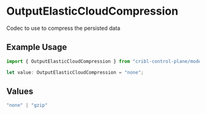 # OutputElasticCloudCompression

Codec to use to compress the persisted data

## Example Usage

```typescript
import { OutputElasticCloudCompression } from "cribl-control-plane/models";

let value: OutputElasticCloudCompression = "none";
```

## Values

```typescript
"none" | "gzip"
```